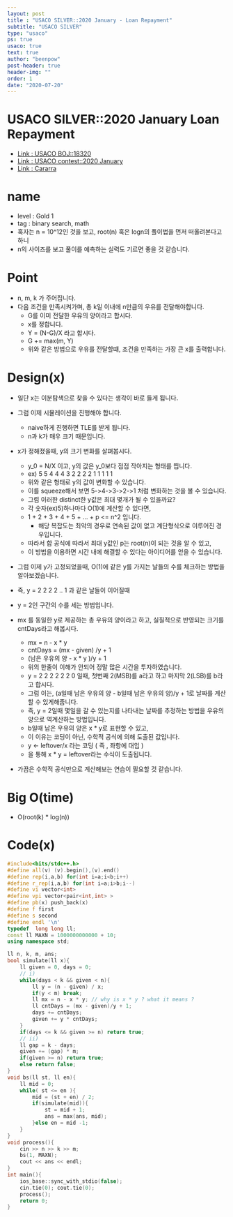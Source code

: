 ```yaml
---
layout: post
title : "USACO SILVER::2020 January - Loan Repayment"
subtitle: "USACO SILVER"
type: "usaco"
ps: true
usaco: true
text: true
author: "beenpow"
post-header: true
header-img: ""
order: 1
date: "2020-07-20"
---
```


# USACO SILVER::2020 January Loan Repayment
- [Link : USACO BOJ::18320](https://www.acmicpc.net/problem/18320)
- [Link : USACO contest::2020 January](http://www.usaco.org/index.php?page=jan20results)
- [Link : Cararra](https://www.youtube.com/watch?v=y0RXzY1M5a4)

# name

- level : Gold 1
- tag : binary search, math
- 혹자는 n = 10^12인 것을 보고, root(n) 혹은 logn의 풀이법을 먼저 떠올려본다고 하니
- n의 사이즈를 보고 풀이를 예측하는 실력도 기르면 좋을 것 같습니다.

# Point
- n, m, k 가 주어집니다.
- 다음 조건을 만족시켜가며, 총 k일 이내에 n만큼의 우유를 전달해야합니다.
  - G를 이미 전달한 우유의 양이라고 합시다.
  - x를 정합니다.
  - Y = (N-G)/X 라고 합시다.
  - G += max(m, Y)
  - 위와 같은 방법으로 우유를 전달할떄, 조건을 만족하는 가장 큰 x를 출력합니다.

# Design(x)
- 일단 x는 이분탐색으로 찾을 수 있다는 생각이 바로 들게 됩니다.
- 그럼 이제 시뮬레이션을 진행해야 합니다.
  - naive하게 진행하면 TLE를 받게 됩니다.
  - n과 k가 매우 크기 때문입니다.
- x가 정해졌을때, y의 크기 변화를 살펴봅시다.
  - y_0 = N/X 이고, y의 값은 y_0보다 점점 작아지는 형태를 띕니다.
  - ex) 5 5 4 4 4 3 2 2 2 2 1 1 1 1 1 
  - 위와 같은 형태로 y의 값이 변화할 수 있습니다.
  - 이를 squeeze해서 보면 5->4->3->2->1 처럼 변화하는 것을 볼 수 있습니다.
  - 그럼 이러한 distinct한 y값은 최대 몇개가 될 수 있을까요?
  - 각 숫자(ex)5)하나마다 O(1)에 계산할 수 있다면,
  - 1 + 2 + 3 + 4 + 5 + ... + p <= n^2 입니다.
    - 해당 복잡도는 최악의 경우로 연속된 값이 없고 계단형식으로 이루어진 경우입니다.
  - 따라서 합 공식에 따라서 최대 y값인 p는 root(n)이 되는 것을 알 수 있고,
  - 이 방법을 이용하면 시간 내에 해결할 수 있다는 아이디어를 얻을 수 있습니다.
- 그럼 이제 y가 고정되었을때, O(1)에 같은 y를 가지는 날들의 수를 체크하는 방법을 알아보겠습니다.
- 즉, y = 2 2 2 2 .. 1 과 같은 날들이 이어질때
- y = 2인 구간의 수를 세는 방법입니다.
- mx 를 동일한 y로 제공하는 총 우유의 양이라고 하고, 실질적으로 반영되는 크기를 cntDays라고 해봅시다.
  - mx = n - x * y
  - cntDays = (mx - given) /y + 1
  - (남은 우유의 양 - x * y )/y + 1
  - 위의 한줄이 이해가 안되어 정말 많은 시간을 투자하였습니다.
  - y = 2 2 2 2 2 2 0 일때, 첫번째 2(MSB)를 a라고 하고 마지막 2(LSB)를 b라고 합시다.
  - 그럼 이는, (a일때 남은 우유의 양 - b일때 남은 우유의 양)/y + 1로 날짜를 계산할 수 있게해줍니다.
  - 즉, y = 2일때 몇일을 갈 수 있는지를 나타내는 날짜를 추정하는 방법을 우유의 양으로 역계산하는 방법입니다.
  - b일때 남은 우유의 양은 x * y로 표현할 수 있고,
  - 이 이유는 코딩이 아닌, 수학적 공식에 의해 도출된 값입니다.
  - y <- leftover/x 라는 코딩 ( 즉 , 좌항에 대입 )
  - 을 통해 x * y = leftover라는 수식이 도출됩니다.

- 가끔은 수학적 공식만으로 계산해보는 연습이 필요할 것 같습니다.

# Big O(time)
- O(root(k) * log(n))

# Code(x)

```cpp
#include<bits/stdc++.h>
#define all(v) (v).begin(),(v).end()
#define rep(i,a,b) for(int i=a;i<b;i++)
#define r_rep(i,a,b) for(int i=a;i>b;i--)
#define vi vector<int>
#define vpi vector<pair<int,int> >
#define pb(x) push_back(x)
#define f first
#define s second
#define endl '\n'
typedef  long long ll;
const ll MAXN = 1000000000000 + 10;
using namespace std;

ll n, k, m, ans;
bool simulate(ll x){
	ll given = 0, days = 0;
	// i)
	while(days < k && given < n){
		ll y = (n - given) / x;
		if(y < m) break;
		ll mx = n - x * y; // why is x * y ? what it means ?
		ll cntDays = (mx - given)/y + 1;
		days += cntDays;
		given += y * cntDays;
	}
	if(days <= k && given >= n) return true;
	// ii)
	ll gap = k - days;
	given += (gap) * m;
	if(given >= n) return true;
	else return false;
}
void bs(ll st, ll en){
	ll mid = 0;
	while( st <= en ){
		mid = (st + en) / 2;
		if(simulate(mid)){
			st = mid + 1;
			ans = max(ans, mid);
		}else en = mid -1;
	}
}
void process(){
	cin >> n >> k >> m;
	bs(1, MAXN);
	cout << ans << endl;
}
int main(){
    ios_base::sync_with_stdio(false);
    cin.tie(0); cout.tie(0);
    process();
    return 0;
}
```
